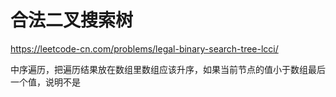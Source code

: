 # 合法二叉搜索树
https://leetcode-cn.com/problems/legal-binary-search-tree-lcci/


中序遍历，把遍历结果放在数组里数组应该升序，如果当前节点的值小于数组最后一个值，说明不是


